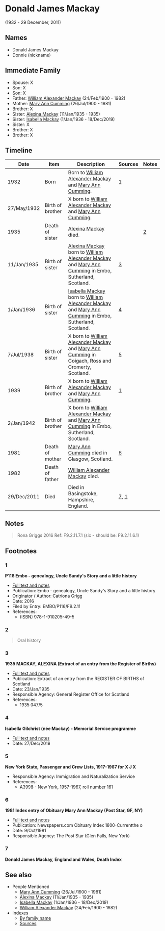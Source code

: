 ﻿---
layout: page
permalink: /people/i43065376
---

# Donald James Mackay
(1932 - 29 December, 2011)

## Names

* Donald James Mackay
* Donnie (nickname)

## Immediate Family

* Spouse: X
* Son: X
* Son: X
* Father: [William Alexander Mackay](./@i9383584@-william-alexander-mackay-b1900-2-24-d1982.md) (24/Feb/1900 - 1982)
* Mother: [Mary Ann Cumming](./@i48241984@-mary-ann-cumming-b1900-7-26-d1981.md) (26/Jul/1900 - 1981)
* Brother: X
* Sister: [Alexina Mackay](./@i75066880@-alexina-mackay-b1935-1-11-d1935.md) (11/Jan/1935 - 1935)
* Sister: [Isabella Mackay](./@i25303611@-isabella-mackay-b1936-1-1-d2019-12-18.md) (1/Jan/1936 - 18/Dec/2019)
* Sister: X
* Brother: X
* Brother: X

## Timeline

Date | Item | Description | Sources | Notes
---|---|---|---|---
1932 | Born | Born to [William Alexander Mackay](./@i9383584@-william-alexander-mackay-b1900-2-24-d1982.md) and [Mary Ann Cumming](./@i48241984@-mary-ann-cumming-b1900-7-26-d1981.md). | [1](#1) | 
27/May/1932 | Birth of brother | X born to [William Alexander Mackay](./@i9383584@-william-alexander-mackay-b1900-2-24-d1982.md) and [Mary Ann Cumming](./@i48241984@-mary-ann-cumming-b1900-7-26-d1981.md). |  | 
1935 | Death of sister | [Alexina Mackay](./@i75066880@-alexina-mackay-b1935-1-11-d1935.md) died. |  | [2](#2)
11/Jan/1935 | Birth of sister | [Alexina Mackay](./@i75066880@-alexina-mackay-b1935-1-11-d1935.md) born to [William Alexander Mackay](./@i9383584@-william-alexander-mackay-b1900-2-24-d1982.md) and [Mary Ann Cumming](./@i48241984@-mary-ann-cumming-b1900-7-26-d1981.md) in Embo, Sutherland, Scotland. | [3](#3) | 
1/Jan/1936 | Birth of sister | [Isabella Mackay](./@i25303611@-isabella-mackay-b1936-1-1-d2019-12-18.md) born to [William Alexander Mackay](./@i9383584@-william-alexander-mackay-b1900-2-24-d1982.md) and [Mary Ann Cumming](./@i48241984@-mary-ann-cumming-b1900-7-26-d1981.md) in Embo, Sutherland, Scotland. | [4](#4) | 
7/Jul/1938 | Birth of sister | X born to [William Alexander Mackay](./@i9383584@-william-alexander-mackay-b1900-2-24-d1982.md) and [Mary Ann Cumming](./@i48241984@-mary-ann-cumming-b1900-7-26-d1981.md) in Coigach, Ross and Cromerty, Scotland. | [5](#5) | 
1939 | Birth of brother | X born to [William Alexander Mackay](./@i9383584@-william-alexander-mackay-b1900-2-24-d1982.md) and [Mary Ann Cumming](./@i48241984@-mary-ann-cumming-b1900-7-26-d1981.md). | [1](#1) | 
2/Jan/1942 | Birth of brother | X born to [William Alexander Mackay](./@i9383584@-william-alexander-mackay-b1900-2-24-d1982.md) and [Mary Ann Cumming](./@i48241984@-mary-ann-cumming-b1900-7-26-d1981.md) in Embo, Sutherland, Scotland. |  | 
1981 | Death of mother | [Mary Ann Cumming](./@i48241984@-mary-ann-cumming-b1900-7-26-d1981.md) died in Glasgow, Scotland. | [6](#6) | 
1982 | Death of father | [William Alexander Mackay](./@i9383584@-william-alexander-mackay-b1900-2-24-d1982.md) died. |  | 
29/Dec/2011 | Died | Died in Basingstoke, Hampshire, England. | [7](#7), [1](#1) | 

## Notes

> Rona Griggs 2016 Ref: F9.2.11.7.1 (sic - should be: F9.2.11.6.1)
>


## Footnotes

### 1

**P116 Embo - genealogy, Uncle Sandy's Story and a little history**

* [Full text and notes](../sources/@s26144122@-p116-embo-genealogy,-uncle-sandy's-story-and-a-little-history.md)
* Publication: Embo - genealogy, Uncle Sandy's Story and a little history
* Originator / Author: Catriona Grigg
* Date: 2016
* Filed by Entry: EMBO/P116/F9.2.11
* References: 
  * (ISBN) 978-1-910205-49-5

### 2

> Oral history
>


### 3

**1935 MACKAY, ALEXINA (Extract of an entry from the Register of Births)**

* [Full text and notes](../sources/@s53853408@-1935-mackay,-alexina-extract-of-an-entry-from-the-register-of-births-.md)
* Publication: Extract of an entry from the REGISTER OF BIRTHS of Scotland
* Date: 23/Jan/1935
* Responsible Agency: General Register Office for Scotland
* References: 
  * 1935 047/5

### 4

**Isabella Gilchrist (née Mackay) - Memorial Service programme**

* [Full text and notes](../sources/@s53514060@-isabella-gilchrist-née-mackay-memorial-service-programme.md)
* Date: 27/Dec/2019

### 5

**New York State, Passenger and Crew Lists, 1917-1967 for X J X**

* Responsible Agency: Immigration and Naturalization Service
* References: 
  * A3998 - New York, 1957-1967, roll number 161

### 6

**1981 Index entry of Obituary Mary Ann Mackay (Post Star, GF, NY)**

* [Full text and notes](../sources/@s26370776@-1981-index-entry-of-obituary-mary-ann-mackay-post-star,-gf,-ny-.md)
* Publication: Newspapers.com Obituary Index 1800-Currentthe o
* Date: 9/Oct/1981
* Responsible Agency: The Post Star (Glen Falls, New York)

### 7

**Donald James Mackay, England and Wales, Death Index**



## See also

- People Mentioned
  - [Mary Ann Cumming](./@i48241984@-mary-ann-cumming-b1900-7-26-d1981.md) (26/Jul/1900 - 1981)
  - [Alexina Mackay](./@i75066880@-alexina-mackay-b1935-1-11-d1935.md) (11/Jan/1935 - 1935)
  - [Isabella Mackay](./@i25303611@-isabella-mackay-b1936-1-1-d2019-12-18.md) (1/Jan/1936 - 18/Dec/2019)
  - [William Alexander Mackay](./@i9383584@-william-alexander-mackay-b1900-2-24-d1982.md) (24/Feb/1900 - 1982)
- Indexes
  - [By family name](../index-by-family-name.md)
  - [Sources](../index-of-sources-by-title.md)
